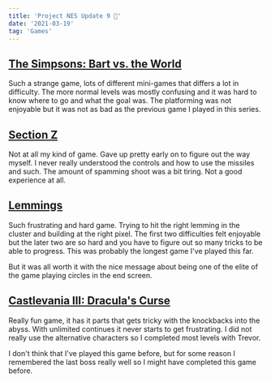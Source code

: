 ```yaml
---
title: 'Project NES Update 9 🦇'
date: '2021-03-19'
tag: 'Games'
---
```


## <a href="https://en.wikipedia.org/wiki/The_Simpsons:_Bart_vs._the_World" target="_blank" rel="noreferrer">The Simpsons: Bart vs. the World</a>

Such a strange game, lots of different mini-games that differs a lot in difficulty. The more normal levels was mostly confusing and it was hard to know where to go and what the goal was.
The platforming was not enjoyable but it was not as bad as the previous game I played in this series.

## <a href="https://en.wikipedia.org/wiki/Section_Z" target="_blank" rel="noreferrer">Section Z</a>

Not at all my kind of game. Gave up pretty early on to figure out the way myself. I never really understood the controls and how to use the missiles and such.
The amount of spamming shoot was a bit tiring. Not a good experience at all.

## <a href="https://en.wikipedia.org/wiki/Lemmings_(video_game)" target="_blank" rel="noreferrer">Lemmings</a>

Such frustrating and hard game. Trying to hit the right lemming in the cluster and building at the right pixel. The first two difficulties felt enjoyable but the later two are so hard and you have to figure out so many tricks to be able to progress. This was probably the longest game I've played this far.

But it was all worth it with the nice message about being one of the elite of the game playing circles in the end screen.

## <a href="https://en.wikipedia.org/wiki/Castlevania_III:_Dracula%27s_Curse" target="_blank" rel="noreferrer">Castlevania III: Dracula's Curse</a>

Really fun game, it has it parts that gets tricky with the knockbacks into the abyss. With unlimited continues it never starts to get frustrating. I did not really use the alternative characters so I completed most levels with Trevor.

I don't think that I've played this game before, but for some reason I remembered the last boss really well so I might have completed this game before.
